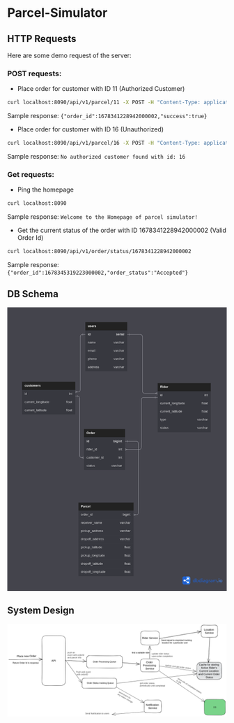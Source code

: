 # Parcel-Simulator

## HTTP Requests
Here are some demo request of the server:

### POST requests:

- Place order for customer with ID 11 (Authorized Customer)
```bash
curl localhost:8090/api/v1/parcel/11 -X POST -H "Content-Type: application/json" -d '{"receiver_name":"xyz", "receiver_number":"0131234131", "pickup_latitude":37.7749,"pickup_longitude":-122.4313,"dropoff_latitude":37.7886,"dropoff_longitude":-122.4314}'  
```
Sample response:
`{"order_id":1678341228942000002,"success":true}`

- Place order for customer with ID 16 (Unauthorized)
```bash
curl localhost:8090/api/v1/parcel/16 -X POST -H "Content-Type: application/json" -d '{"receiver_name":"xyz", "receiver_number":"0131234131", "pickup_latitude":37.7749,"pickup_longitude":-122.4313,"dropoff_latitude":37.7886,"dropoff_longitude":-122.4314}' 
```
Sample response:
`No authorized customer found with id: 16`

### Get requests:

- Ping the homepage
```bash
curl localhost:8090
```
Sample response:
`Welcome to the Homepage of parcel simulator!`

- Get the current status of the order with ID 1678341228942000002 (Valid Order Id)
```bash
curl localhost:8090/api/v1/order/status/1678341228942000002
```
Sample response:
`{"order_id":1678345319223000002,"order_status":"Accepted"}`

## DB Schema

![DB Schema](./media/parcel.png)

## System Design

![System Design](./media/System-Design-Parcel.png)